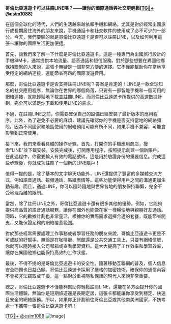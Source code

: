 **哥倫比亞遠遊卡可以註冊LINE嗎？——讓你的國際通話與社交更輕鬆[[TG💪+ @esim1088](https://t.me/s/esim1088)]**

在這個全球化的時代，人們的生活越來越依賴手機和網絡。尤其是對於經常出國旅行或長期居住海外的朋友來說，手機通話卡和社交軟件的使用成了必不可少的一部分。今天，我們要聊的就是哥倫比亞遠遊卡是否可以註冊LINE，以及如何利用這張卡讓你的國際生活更加便捷。

首先，讓我們來了解一下什麼是哥倫比亞遠遊卡。這是一種專門為出國旅行設計的手機SIM卡，通常提供本地流量、語音通話和短信服務。對於那些想要在異國他鄉保持聯繫的人來說，這張卡無疑是一個非常方便的選擇。它不僅能幫助你在當地享受穩定的網絡連接，還能節省高昂的國際漫遊費用。

那麼，哥倫比亞遠遊卡是否支持註冊LINE呢？答案是肯定的！LINE是一款全球知名的社交應用程序，無論你在世界的哪個角落，只要有一部智能手機和一個可用的網絡連接，就能輕鬆地下載並註冊LINE。而哥倫比亞遠遊卡所提供的高速數據計劃，完全可以滿足你下載和使用LINE的需求。

不過，在註冊LINE之前，你需要確保自己的設備已經安裝了最新版本的應用程序。此外，為了避免不必要的麻煩，建議先確認你的手機是否支持當地的網絡頻段。因為不同國家和地區使用的網絡頻段可能有所不同，如果手機不兼容，可能會影響到正常使用。

接下來，我們來看看具體的操作步驟。首先，打開你的手機應用商店，搜索“LINE”並下載安裝。安裝完成後，打開應用程序，按照提示創建一個新賬戶。在此過程中，你需要輸入有效的電話號碼，這是用於驗證身份的重要信息。完成這些步驟後，你就成功註冊了一個新的LINE賬戶！

值得一提的是，除了基本的文字聊天功能外，LINE還提供了豐富的多媒體交流方式，例如語音通話、視頻通話、貼紙表情等。這些功能使得用戶之間的溝通更加生動有趣。而且，通過LINE，你可以隨時隨地與世界各地的朋友保持聯繫，完全不受地理距離的限制。

當然，除了註冊LINE之外，哥倫比亞遠遊卡還有很多其他的優勢。例如，它能夠提供高品質的語音通話服務，讓你在國外也能像在家一樣暢快地與親朋好友通話。同時，它的數據計劃也非常靈活，根據你的實際需求選擇合適的套餐，既能節省開支，又能保證足夠的網絡覆蓋範圍。

對於那些經常需要處理工作事務或者學習任務的朋友來說，哥倫比亞遠遊卡更是不可或缺的好幫手。無論是在咖啡廳、旅館還是公共交通工具上，只要有網絡信號，你就可以隨時接入公司郵箱或查看學習資料。這大大提高了工作效率和學習效率，讓你在異國他鄉也能保持高效的工作狀態。

最後，不得不提的是哥倫比亞遠遊卡的安全性。隨著移動互聯網的普及，個人信息安全問題也日益凸顯。哥倫比亞遠遊卡採用了嚴格的加密技術，確保你的通信內容不會被非法竊取或干擾。這一點對於重視隱私保護的現代人來說非常重要。

總之，哥倫比亞遠遊卡不僅能夠幫助你輕鬆註冊LINE，還能在多方面提升你的國際生活體驗。無論你是短期旅遊還是長期定居，這張卡都能讓你享受到穩定、快速且安全的網絡服務。所以，如果你正計劃前往哥倫比亞或其他南美洲國家，不妨考慮一下攜帶一張哥倫比亞遠遊卡吧！

[[TG💪+ @esim1088](https://t.me/s/esim1088) ![Image](https://i.postimg.cc/4NQfJmqS/Snipaste-2025-05-13-00-14-12.png)]